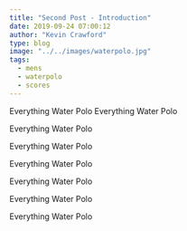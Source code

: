```yaml
---
title: "Second Post - Introduction"
date: 2019-09-24 07:00:12
author: "Kevin Crawford"
type: blog
image: "../../images/waterpolo.jpg"
tags:
  - mens
  - waterpolo
  - scores
---
```


Everything Water Polo
Everything Water Polo

Everything Water Polo

Everything Water Polo

Everything Water Polo

Everything Water Polo

Everything Water Polo

Everything Water Polo
